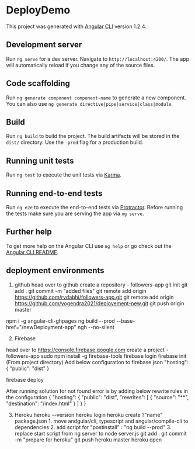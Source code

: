 # DeployDemo

This project was generated with [Angular CLI](https://github.com/angular/angular-cli) version 1.2.4.

## Development server

Run `ng serve` for a dev server. Navigate to `http://localhost:4200/`. The app will automatically reload if you change any of the source files.

## Code scaffolding

Run `ng generate component component-name` to generate a new component. You can also use `ng generate directive|pipe|service|class|module`.

## Build

Run `ng build` to build the project. The build artifacts will be stored in the `dist/` directory. Use the `-prod` flag for a production build.

## Running unit tests

Run `ng test` to execute the unit tests via [Karma](https://karma-runner.github.io).

## Running end-to-end tests

Run `ng e2e` to execute the end-to-end tests via [Protractor](http://www.protractortest.org/).
Before running the tests make sure you are serving the app via `ng serve`.

## Further help

To get more help on the Angular CLI use `ng help` or go check out the [Angular CLI README](https://github.com/angular/angular-cli/blob/master/README.md).

## deployment environments
1. github 
head over to github
create a repository - followers-app
git init
git add .
git commit -m "added files"
git remote add origin https://github.com/rvdabhi/followers-app.git
git remote add origin https://github.com/yogendra2021/deployement-new.git
git push origin master

npm i -g angular-cli-ghpages
ng build --prod --base-href="/newDeployment-app"
ngh --no-silent


2. Firebase

head over to https://console.firebase.google.com
create a project - followers-app
sudo npm install -g firebase-tools
firebase login
firebase init (From project directory)
Add  below configuration to firebase.json
"hosting": {
    "public": "dist"
  }

firebase deploy

After running solution for not found error is by adding below rewrite rules in the configuration
{
  "hosting": {
    "public": "dist",
    "rewrites": [
      {
        "source": "**",
        "destination": "/index.html"
      }
    ]
  }
}

3. Heroku
    heroku --version
    heroku login
    heroku create ?"name"
    package.json 
        1. move andgular/cli, typescript and angular/compile-cli to dependencies
        2. add script for "postinstall" : "ng build --prod"
        3. replace start script from ng server to node server.js
    git add .
    git commit -m "prepare for heroku"
    git push heroku master
    heroku open
